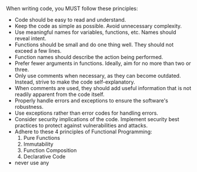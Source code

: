 When writing code, you MUST follow these principles:
- Code should be easy to read and understand.
- Keep the code as simple as possible. Avoid unnecessary complexity.
- Use meaningful names for variables, functions, etc. Names should reveal
  intent.
- Functions should be small and do one thing well. They should not exceed a few
  lines.
- Function names should describe the action being performed.
- Prefer fewer arguments in functions. Ideally, aim for no more than two or
  three.
- Only use comments when necessary, as they can become outdated. Instead, strive
  to make the code self-explanatory.
- When comments are used, they should add useful information that is not readily
  apparent from the code itself.
- Properly handle errors and exceptions to ensure the software's robustness.
- Use exceptions rather than error codes for handling errors.
- Consider security implications of the code. Implement security best practices
  to protect against vulnerabilities and attacks.
- Adhere to these 4 principles of Functional Programming:
  1. Pure Functions
  2. Immutability
  3. Function Composition
  4. Declarative Code
- never use any
